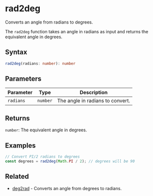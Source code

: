 # rad2deg

Converts an angle from radians to degrees.

The `rad2deg` function takes an angle in radians as input and returns the equivalent angle in degrees.

## Syntax

```typescript
rad2deg(radians: number): number
```

## Parameters

| Parameter | Type     | Description                       |
| --------- | -------- | --------------------------------- |
| `radians` | `number` | The angle in radians to convert. |

## Returns

`number`: The equivalent angle in degrees.

## Examples

```javascript
// Convert PI/2 radians to degrees
const degrees = rad2deg(Math.PI / 2); // degrees will be 90
```

## Related

- [deg2rad](/dsl/commands/deg2rad) - Converts an angle from degrees to radians.
